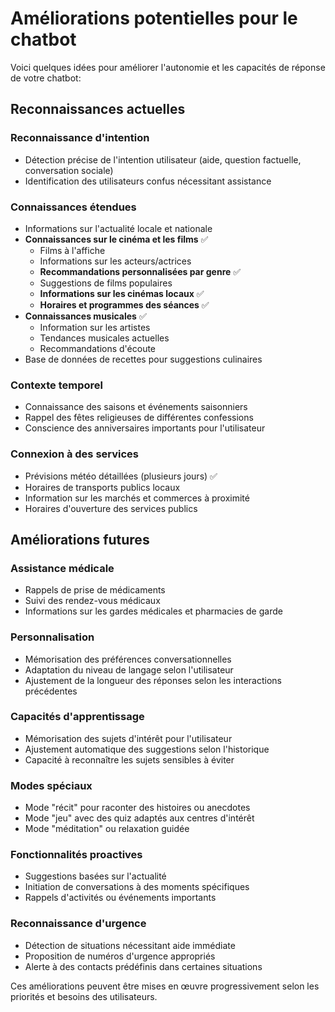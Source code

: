# Améliorations potentielles pour le chatbot

Voici quelques idées pour améliorer l'autonomie et les capacités de réponse de votre chatbot:

## Reconnaissances actuelles

### Reconnaissance d'intention
- Détection précise de l'intention utilisateur (aide, question factuelle, conversation sociale)
- Identification des utilisateurs confus nécessitant assistance

### Connaissances étendues
- Informations sur l'actualité locale et nationale
- **Connaissances sur le cinéma et les films** ✅
  - Films à l'affiche
  - Informations sur les acteurs/actrices
  - **Recommandations personnalisées par genre** ✅
  - Suggestions de films populaires
  - **Informations sur les cinémas locaux** ✅
  - **Horaires et programmes des séances** ✅
- **Connaissances musicales** ✅
  - Information sur les artistes
  - Tendances musicales actuelles
  - Recommandations d'écoute
- Base de données de recettes pour suggestions culinaires

### Contexte temporel
- Connaissance des saisons et événements saisonniers
- Rappel des fêtes religieuses de différentes confessions
- Conscience des anniversaires importants pour l'utilisateur

### Connexion à des services
- Prévisions météo détaillées (plusieurs jours) ✅
- Horaires de transports publics locaux
- Information sur les marchés et commerces à proximité
- Horaires d'ouverture des services publics

## Améliorations futures

### Assistance médicale
- Rappels de prise de médicaments
- Suivi des rendez-vous médicaux
- Informations sur les gardes médicales et pharmacies de garde

### Personnalisation
- Mémorisation des préférences conversationnelles
- Adaptation du niveau de langage selon l'utilisateur
- Ajustement de la longueur des réponses selon les interactions précédentes

### Capacités d'apprentissage
- Mémorisation des sujets d'intérêt pour l'utilisateur
- Ajustement automatique des suggestions selon l'historique
- Capacité à reconnaître les sujets sensibles à éviter

### Modes spéciaux
- Mode "récit" pour raconter des histoires ou anecdotes
- Mode "jeu" avec des quiz adaptés aux centres d'intérêt
- Mode "méditation" ou relaxation guidée

### Fonctionnalités proactives
- Suggestions basées sur l'actualité
- Initiation de conversations à des moments spécifiques
- Rappels d'activités ou événements importants

### Reconnaissance d'urgence
- Détection de situations nécessitant aide immédiate
- Proposition de numéros d'urgence appropriés
- Alerte à des contacts prédéfinis dans certaines situations

Ces améliorations peuvent être mises en œuvre progressivement selon les priorités et besoins des utilisateurs.